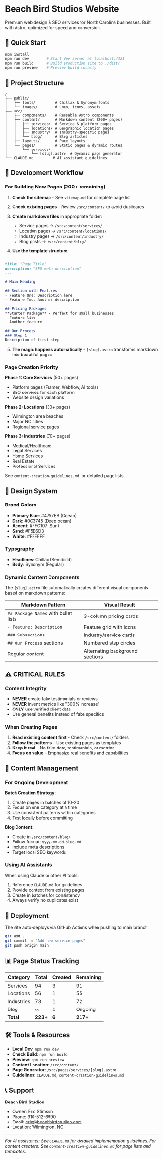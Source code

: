 # Beach Bird Studios Website

Premium web design & SEO services for North Carolina businesses. Built with Astro, optimized for speed and conversion.

## 🚀 Quick Start

```sh
npm install
npm run dev        # Start dev server at localhost:4321
npm run build      # Build production site to ./dist/
npm run preview    # Preview build locally
```

## 📁 Project Structure

```
/
├── public/
│   ├── fonts/         # Chillax & Synonym fonts
│   └── images/        # Logo, icons, assets
├── src/
│   ├── components/    # Reusable Astro components
│   ├── content/       # Markdown content (200+ pages)
│   │   ├── services/  # Service & platform pages
│   │   ├── locations/ # Geographic location pages
│   │   ├── industry/  # Industry-specific pages
│   │   └── blog/      # Blog articles
│   ├── layouts/       # Page layouts
│   └── pages/         # Static pages & dynamic routes
│       └── services/
│           └── [slug].astro  # Dynamic page generator
└── CLAUDE.md         # AI assistant guidelines
```

## 🎯 Development Workflow

### For Building New Pages (200+ remaining)

1. **Check the sitemap** - See `sitemap.md` for complete page list
2. **Check existing pages** - Review `/src/content/` to avoid duplicates
3. **Create markdown files** in appropriate folder:
   - Service pages → `/src/content/services/`
   - Location pages → `/src/content/locations/`
   - Industry pages → `/src/content/industry/`
   - Blog posts → `/src/content/blog/`

4. **Use the template structure**:
```markdown
---
title: "Page Title"
description: "SEO meta description"
---

# Main Heading

## Section with Features
- Feature One: Description here
- Feature Two: Another description

## Pricing Packages
**Starter Package** - Perfect for small businesses
- Feature list
- Another feature

## Our Process
### Step 1
Description of first step
```

5. **The magic happens automatically** - `[slug].astro` transforms markdown into beautiful pages

### Page Creation Priority

**Phase 1: Core Services** (50+ pages)
- Platform pages (Framer, Webflow, AI tools)
- SEO services for each platform
- Website design variations

**Phase 2: Locations** (30+ pages)
- Wilmington area beaches
- Major NC cities
- Regional service pages

**Phase 3: Industries** (70+ pages)
- Medical/Healthcare
- Legal Services
- Home Services
- Real Estate
- Professional Services

See `content-creation-guidelines.md` for detailed page lists.

## 🎨 Design System

### Brand Colors
- **Primary Blue**: #47A7EB (Ocean)
- **Dark**: #0C3745 (Deep ocean)
- **Accent**: #FFC107 (Sun)
- **Sand**: #F5E6D3
- **White**: #FFFFFF

### Typography
- **Headlines**: Chillax (Semibold)
- **Body**: Synonym (Regular)

### Dynamic Content Components

The `[slug].astro` file automatically creates different visual components based on markdown patterns:

| Markdown Pattern | Visual Result |
|-----------------|---------------|
| `## Package Names` with bullet lists | 3-column pricing cards |
| `- Feature: Description` | Feature grid with icons |
| `### Subsections` | Industry/service cards |
| `## Our Process` sections | Numbered step circles |
| Regular content | Alternating background sections |

## ⚠️ CRITICAL RULES

### Content Integrity
- **NEVER** create fake testimonials or reviews
- **NEVER** invent metrics like "300% increase"
- **ONLY** use verified client data
- Use general benefits instead of fake specifics

### When Creating Pages
1. **Read existing content first** - Check `/src/content/` folders
2. **Follow the patterns** - Use existing pages as templates
3. **Keep it real** - No fake data, testimonials, or metrics
4. **Focus on value** - Emphasize real benefits and capabilities

## 📝 Content Management

### For Ongoing Development

**Batch Creation Strategy**:
1. Create pages in batches of 10-20
2. Focus on one category at a time
3. Use consistent patterns within categories
4. Test locally before committing

**Blog Content**:
- Create in `/src/content/blog/`
- Follow format: `yyyy-mm-dd-slug.md`
- Include meta descriptions
- Target local SEO keywords

### Using AI Assistants

When using Claude or other AI tools:
1. Reference `CLAUDE.md` for guidelines
2. Provide context from existing pages
3. Create in batches for consistency
4. Always verify no duplicates exist

## 🚢 Deployment

The site auto-deploys via GitHub Actions when pushing to main branch.

```sh
git add .
git commit -m "Add new service pages"
git push origin main
```

## 📊 Page Status Tracking

| Category | Total | Created | Remaining |
|----------|-------|---------|-----------|
| Services | 94 | 3 | 91 |
| Locations | 56 | 1 | 55 |
| Industries | 73 | 1 | 72 |
| Blog | ∞ | 1 | Ongoing |
| **Total** | **223+** | **6** | **217+** |

## 🛠️ Tools & Resources

- **Local Dev**: `npm run dev`
- **Check Build**: `npm run build`
- **Preview**: `npm run preview`
- **Content Location**: `/src/content/`
- **Page Generator**: `/src/pages/services/[slug].astro`
- **Guidelines**: `CLAUDE.md`, `content-creation-guidelines.md`

## 📞 Support

**Beach Bird Studios**
- Owner: Eric Stimson
- Phone: 910-512-6990
- Email: eric@beachbirdstudios.com
- Location: Wilmington, NC

---

*For AI assistants: See `CLAUDE.md` for detailed implementation guidelines.*
*For content creators: See `content-creation-guidelines.md` for page lists and templates.*